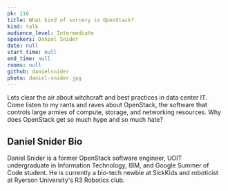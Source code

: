 ```yaml
---
pk: 116
title: What kind of sorcery is OpenStack?
kind: talk
audience_level: Intermediate
speakers: Daniel Snider
date: null
start_time: null
end_time: null
rooms: null
github: danielsnider
photo: daniel-snider.jpg
---
```


Lets clear the air about witchcraft and best practices in data center IT. Come listen to my rants and raves about OpenStack, the software that controls large armies of compute, storage, and networking resources. Why does OpenStack get so much hype and so much hate?

## Daniel Snider Bio

Daniel Snider is a former OpenStack software engineer, UOIT undergraduate in Information Technology, IBM, and Google Summer of Code student. He is currently a bio-tech newbie at SickKids and roboticist at Ryerson University's R3 Robotics club.
